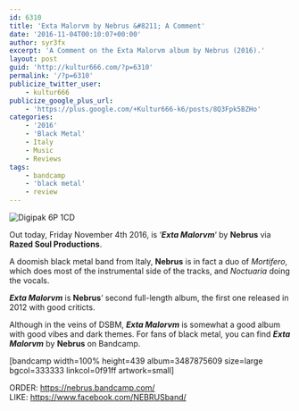 ```yaml
---
id: 6310
title: 'Exta Malorvm by Nebrus &#8211; A Comment'
date: '2016-11-04T00:10:07+00:00'
author: syr3fx
excerpt: 'A Comment on the Exta Malorvm album by Nebrus (2016).'
layout: post
guid: 'http://kultur666.com/?p=6310'
permalink: '/?p=6310'
publicize_twitter_user:
    - kultur666
publicize_google_plus_url:
    - 'https://plus.google.com/+Kultur666-k6/posts/8Q3Fpk5BZHo'
categories:
    - '2016'
    - 'Black Metal'
    - Italy
    - Music
    - Reviews
tags:
    - bandcamp
    - 'black metal'
    - review
---
```


![Digipak 6P 1CD](http://localhost:8080/wp-content/uploads/2016/11/extamalorum_digipak.jpg)

Out today, Friday November 4th 2016, is ‘***Exta Malorvm***‘ by **Nebrus** via **Razed Soul Productions**.

A doomish black metal band from Italy, **Nebrus** is in fact a duo of *Mortifero*, which does most of the instrumental side of the tracks, and *Noctuaria* doing the vocals.

***Exta Malorvm*** is **Nebrus**‘ second full-length album, the first one released in 2012 with good criticts.

Although in the veins of DSBM, ***Exta Malorvm*** is somewhat a good album with good vibes and dark themes. For fans of black metal, you can find ***Exta Malorvm*** by **Nebrus** on Bandcamp.

\[bandcamp width=100% height=439 album=3487875609 size=large bgcol=333333 linkcol=0f91ff artwork=small\]

ORDER: <https://nebrus.bandcamp.com/>  
LIKE: <https://www.facebook.com/NEBRUSband/>